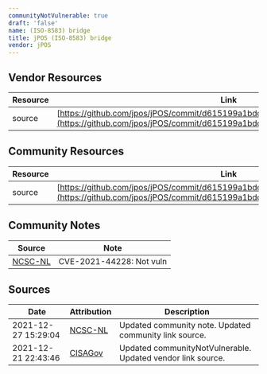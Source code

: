 ```yaml
---
communityNotVulnerable: true
draft: 'false'
name: (ISO-8583) bridge
title: jPOS (ISO-8583) bridge
vendor: jPOS
---
```


## Vendor Resources
| Resource | Link |
| --- | --- |
| source | [https://github.com/jpos/jPOS/commit/d615199a1bdd35c35d63c07c10fd0bdbbc96f625](https://github.com/jpos/jPOS/commit/d615199a1bdd35c35d63c07c10fd0bdbbc96f625) |

## Community Resources
| Resource | Link |
| --- | --- |
| source | [https://github.com/jpos/jPOS/commit/d615199a1bdd35c35d63c07c10fd0bdbbc96f625](https://github.com/jpos/jPOS/commit/d615199a1bdd35c35d63c07c10fd0bdbbc96f625) |

## Community Notes
| Source | Note |
| --- | --- |
| [NCSC-NL](https://github.com/NCSC-NL/log4shell/blob/main/software/README.md) | CVE-2021-44228: Not vuln </ul> |

## Sources
| Date | Attribution | Description |
| --- | --- | --- |
| 2021-12-27 15:29:04 | [NCSC-NL](https://github.com/NCSC-NL/log4shell/blob/main/software/README.md) | Updated community note. Updated community link source.  |
| 2021-12-21 22:43:46 | [CISAGov](https://raw.githubusercontent.com/cisagov/log4j-affected-db/develop/README.md) | Updated communityNotVulnerable. Updated vendor link source.  |
